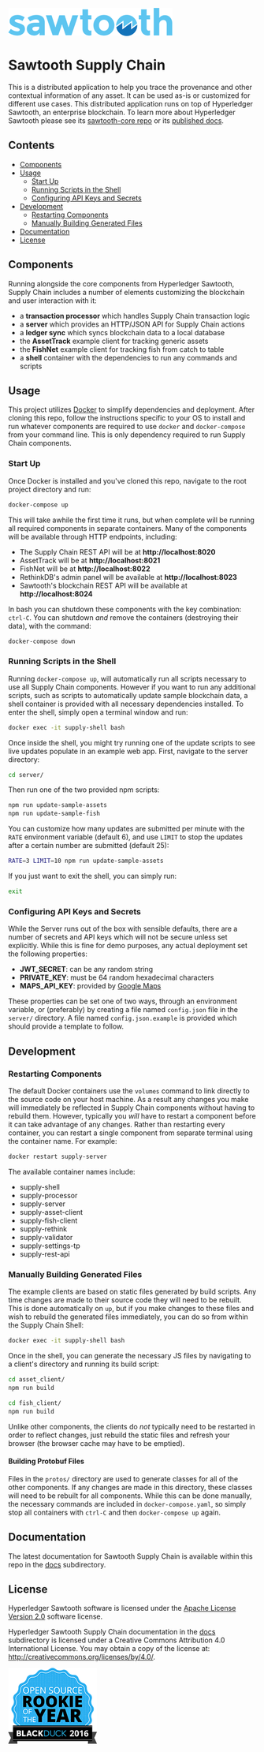 
![Hyperledger Sawtooth](images/sawtooth_logo_light_blue-small.png)

# Sawtooth Supply Chain

This is a distributed application to help you trace the provenance and other
contextual information of any asset. It can be used as-is or customized for
different use cases. This distributed application runs on top of Hyperledger
Sawtooth, an enterprise blockchain. To learn more about Hyperledger Sawtooth
please see its
[sawtooth-core repo](https://github.com/hyperledger/sawtooth-core) or its
[published docs](https://sawtooth.hyperledger.org/docs/).

## Contents

- [Components](#components)
- [Usage](#usage)
  - [Start Up](#start-up)
  - [Running Scripts in the Shell](#running-scripts-in-the-shell)
  - [Configuring API Keys and Secrets](#configuring-api-keys-and-secrets)
- [Development](#development)
  - [Restarting Components](#restarting-components)
  - [Manually Building Generated Files](#manually-building-generated-files)
- [Documentation](#documentation)
- [License](#license)

## Components

Running alongside the core components from Hyperledger Sawtooth, Supply Chain
includes a number of elements customizing the blockchain and user interaction
with it:

- a **transaction processor** which handles Supply Chain transaction logic
- a **server** which provides an HTTP/JSON API for Supply Chain actions
- a **ledger sync** which syncs blockchain data to a local database
- the **AssetTrack** example client for tracking generic assets
- the **FishNet** example client for tracking fish from catch to table
- a **shell** container with the dependencies to run any commands and scripts


## Usage

This project utilizes [Docker](https://www.docker.com/what-docker) to simplify
dependencies and deployment. After cloning this repo, follow the instructions
specific to your OS to install and run whatever components are required to use
`docker` and `docker-compose` from your command line. This is only dependency
required to run Supply Chain components.

### Start Up

Once Docker is installed and you've cloned this repo, navigate to the root
project directory and run:

```bash
docker-compose up
```

This will take awhile the first time it runs, but when complete will be running
all required components in separate containers. Many of the components will be
available through HTTP endpoints, including:

- The Supply Chain REST API will be at **http://localhost:8020**
- AssetTrack will be at **http://localhost:8021**
- FishNet will be at **http://localhost:8022**
- RethinkDB's admin panel will be available at **http://localhost:8023**
- Sawtooth's blockchain REST API will be available at **http://localhost:8024**

In bash you can shutdown these components with the key combination: `ctrl-C`.
You can shutdown _and_ remove the containers (destroying their data), with the
command:

```bash
docker-compose down
```

### Running Scripts in the Shell

Running `docker-compose up`, will automatically run all scripts necessary to
use all Supply Chain components. However if you want to run any additional
scripts, such as scripts to automatically update sample blockchain data, a shell
container is provided with all necessary dependencies installed. To enter the
shell, simply open a terminal window and run:

```bash
docker exec -it supply-shell bash
```

Once inside the shell, you might try running one of the update scripts to
see live updates populate in an example web app. First, navigate to the server
directory:

```bash
cd server/
```

Then run one of the two provided npm scripts:

```bash
npm run update-sample-assets
npm run update-sample-fish
```

You can customize how many updates are submitted per minute with the `RATE`
environment variable (default 6), and use `LIMIT` to stop the updates after a
certain number are submitted (default 25):

```bash
RATE=3 LIMIT=10 npm run update-sample-assets
```

If you just want to exit the shell, you can simply run:

```bash
exit
```

### Configuring API Keys and Secrets

While the Server runs out of the box with sensible defaults, there are a number
of secrets and API keys which will not be secure unless set explicitly. While
this is fine for demo purposes, any actual deployment set the following
properties:

- **JWT_SECRET**: can be any random string
- **PRIVATE_KEY**: must be 64 random hexadecimal characters
- **MAPS_API_KEY**: provided by [Google Maps](https://developers.google.com/maps/documentation/javascript/get-api-key)

These properties can be set one of two ways, through an environment variable,
or (preferably) by creating a file named `config.json` file in the `server/`
directory. A file named `config.json.example` is provided which should provide a
template to follow.

## Development

### Restarting Components

The default Docker containers use the `volumes` command to link directly to the
source code on your host machine. As a result any changes you make will
immediately be reflected in Supply Chain components without having to rebuild
them. However, typically you _will_ have to restart a component before it can
take advantage of any changes. Rather than restarting every container, you can
restart a single component from separate terminal using the container name. For
example:

```bash
docker restart supply-server
```

The available container names include:
- supply-shell
- supply-processor
- supply-server
- supply-asset-client
- supply-fish-client
- supply-rethink
- supply-validator
- supply-settings-tp
- supply-rest-api

### Manually Building Generated Files

The example clients are based on static files generated by build scripts. Any
time changes are made to their source code they will need to be rebuilt. This
is done automatically on `up`, but if you make changes to these files and wish
to rebuild the generated files immediately, you can do so from within the
Supply Chain Shell:

```bash
docker exec -it supply-shell bash
```

Once in the shell, you can generate the necessary JS files by navigating to a
client's directory and running its build script:

```bash
cd asset_client/
npm run build
```

```bash
cd fish_client/
npm run build
```

Unlike other components, the clients do _not_ typically need to be restarted in
order to reflect changes, just rebuild the static files and refresh your
browser (the browser cache may have to be emptied).

#### Building Protobuf Files

Files in the `protos/` directory are used to generate classes for all of the
other components. If any changes are made in this directory, these classes will
need to be rebuilt for all components. While this can be done manually, the
necessary commands are included in `docker-compose.yaml`, so simply stop all
containers with `ctrl-C` and then `docker-compose up` again.

## Documentation

The latest documentation for Sawtooth Supply Chain is available within this
repo in the [docs](docs) subdirectory.

## License

Hyperledger Sawtooth software is licensed under the
[Apache License Version 2.0](LICENSE) software license.

Hyperledger Sawtooth Supply Chain documentation in the [docs](docs)
subdirectory is licensed under a Creative Commons Attribution 4.0 International
License.  You may obtain a copy of the license at:
http://creativecommons.org/licenses/by/4.0/.

![Open Source Award Badge](images/rookies16-small.png)
